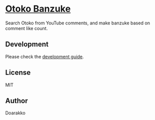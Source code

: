 # [Otoko Banzuke](https://otoko-banzuke.herokuapp.com)
Search Otoko from YouTube comments, and make banzuke based on comment like count.

## Development
Please check the [development guide](./development.md).

## License
MIT

## Author
Doarakko
